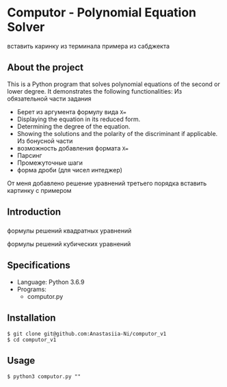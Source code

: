 # Computor - Polynomial Equation Solver
вставить каринку из терминала примера из сабджекта
## About the project
This is a Python program that solves polynomial equations of the second or lower degree.
It demonstrates the following functionalities:
Из обязательной части задания
- Берет из аргумента формулу вида ```Х=```
- Displaying the equation in its reduced form.
- Determining the degree of the equation.
- Showing the solutions and the polarity of the discriminant if applicable.
Из бонусной части
- возможность добавления формата ```Х=```
- Парсинг
- Промежуточные шаги
- форма дроби (для чисел интеджер)

От меня добавлено решение уравнений третьего порядка
вставить картинку с примером

## Introduction
### 
формулы решений квадратных уравнений

формулы решений кубических уравнений


## Specifications
- Language: Python 3.6.9
- Programs:
  - computor.py

## Installation
```
$ git clone git@github.com:Anastasiia-Ni/computor_v1
$ cd computor_v1
```

## Usage

```
$ python3 computor.py ""
```
